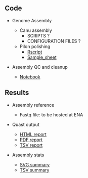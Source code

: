 ## Code

* Genome Assembly
    * Canu assembly
        * SCRIPTS ?
        * CONFIGURATION FILES ?
    * Pilon polishing
        * [Rscript](https://github.com/birneylab/MIKK_genome_paper_analysis/tree/master/docs/Individual_assemblies/code/run_iterative_pilon.R)
        * [Sample_sheet](https://github.com/birneylab/MIKK_genome_paper_analysis/tree/master/docs/Individual_assemblies/code/sample_file_list.txt)

* Assembly QC and cleanup
    * [Notebook](https://github.com/birneylab/MIKK_genome_paper_analysis/tree/master/docs/Individual_assemblies/code/individual_assembly_QC_cleanup.ipynb)

## Results

* Assembly reference
    * Fastq file: to be hosted at ENA

* Quast output
    * [HTML report](https://birneylab.github.io/MIKK_genome_paper_analysis/Individual_assemblies/results/quast/report.html)
    * [PDF report](https://github.com/birneylab/MIKK_genome_paper_analysis/blob/master/docs/Individual_assemblies/results/quast/report.pdf)
    * [TSV report](https://github.com/birneylab/MIKK_genome_paper_analysis/blob/master/docs/Individual_assemblies/results/quast/report.tsv)

* Assembly stats
    * [SVG summary](https://github.com/birneylab/MIKK_genome_paper_analysis/blob/master/docs/Individual_assemblies/results/plots/assembly_stats.svg)
    * [TSV summary](https://github.com/birneylab/MIKK_genome_paper_analysis/blob/master/docs/Individual_assemblies/results/plots/assembly_stats.tsv)